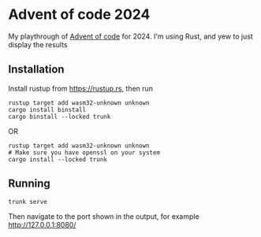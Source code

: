 # Advent of code 2024

My playthrough of [Advent of code](https://adventofcode.com/) for 2024.
I'm using Rust, and yew to just display the results

## Installation
Install rustup from https://rustup.rs, then run
```
rustup target add wasm32-unknown unknown
cargo install binstall
cargo binstall --locked trunk
```
OR
```
rustup target add wasm32-unknown unknown
# Make sure you have openssl on your system
cargo install --locked trunk
```

## Running
```
trunk serve
```
Then navigate to the port shown in the output, for example http://127.0.0.1:8080/